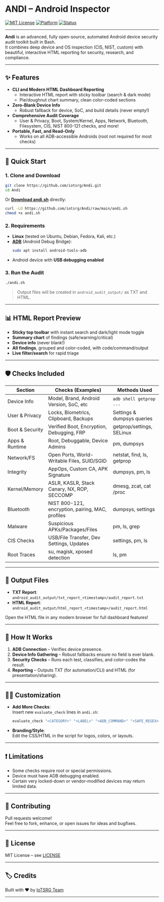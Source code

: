 
# ANDI – Android Inspector

[![MIT License](https://img.shields.io/badge/license-MIT-green)](LICENSE)
[![Platform](https://img.shields.io/badge/platform-Linux-blue)](#)
[![Status](https://img.shields.io/badge/status-Active-brightgreen)](#)

---

**Andi** is an advanced, fully open-source, automated Android device security audit toolkit built in Bash.  
It combines deep device and OS inspection (CIS, NIST, custom) with beautiful, interactive HTML reporting for security, research, and compliance.

---

## ✨ Features

- **CLI and Modern HTML Dashboard Reporting**  
  - Interactive HTML report with sticky toolbar (search & dark mode)
  - Pie/doughnut chart summary, clean color-coded sections
- **Zero-Blank Device Info**  
  - Robust fallback for device, SoC, and build details (never empty!)
- **Comprehensive Audit Coverage**  
  - User & Privacy, Boot, System/Kernel, Apps, Network, Bluetooth, Filesystem, CIS, NIST 800-121 checks, and more!
- **Portable, Fast, and Read-Only**  
  - Works on all ADB-accessible Androids (root not required for most checks)

---

## 🚀 Quick Start

### 1. **Clone and Download**

```bash
git clone https://github.com/iotsrg/Andi.git
cd Andi
```

Or [**Download andi.sh**](https://github.com/iotsrg/Andi/raw/main/andi.sh) directly:

```bash
curl -LO https://github.com/iotsrg/Andi/raw/main/andi.sh
chmod +x andi.sh
```

### 2. **Requirements**

- **Linux** (tested on Ubuntu, Debian, Fedora, Kali, etc.)
- [**ADB**](https://developer.android.com/tools/adb) (Android Debug Bridge):
  ```bash
  sudo apt install android-tools-adb
  ```
- Android device with **USB debugging enabled**

### 3. **Run the Audit**

```bash
./andi.sh
```

> Output files will be created in `android_audit_output/` as TXT and HTML.

---

## 📊 HTML Report Preview

- **Sticky top toolbar** with instant search and dark/light mode toggle
- **Summary chart** of findings (safe/warning/critical)
- **Device info** (never blank!)
- **All findings**, grouped and color-coded, with code/command/output
- **Live filter/search** for rapid triage

<!-- Optionally add a screenshot if you have one!
<p align="center">
  <img src="assets/andiscan_html_report_screenshot.png" width="800" alt="AndiScan HTML report preview"/>
</p>
-->

---

## 🛡️ Checks Included

| Section         | Checks (Examples)                                | Methods Used               |
| --------------- | ------------------------------------------------ | -------------------------- |
| Device Info     | Model, Brand, Android Version, SoC, etc          | `adb shell getprop ...`    |
| User & Privacy  | Locks, Biometrics, Clipboard, Backups            | Settings & dumpsys queries |
| Boot & Security | Verified Boot, Encryption, Debugging, FRP        | getprop/settings, SELinux  |
| Apps & Runtime  | Root, Debuggable, Device Admins                  | pm, dumpsys                |
| Network/FS      | Open Ports, World-Writable Files, SUID/SGID      | netstat, find, ls, getprop |
| Integrity       | AppOps, Custom CA, APK Signature                 | dumpsys, pm, ls            |
| Kernel/Memory   | ASLR, KASLR, Stack Canary, NX, ROP, SECCOMP      | dmesg, zcat, cat /proc     |
| Bluetooth       | NIST 800-121, encryption, pairing, MAC, profiles | dumpsys, settings          |
| Malware         | Suspicious APKs/Packages/Files                   | pm, ls, grep               |
| CIS Checks      | USB/File Transfer, Dev Settings, Updates         | settings, pm, ls           |
| Root Traces     | su, magisk, xposed detection                     | ls, pm                     |

---

## 📝 Output Files

- **TXT Report**: `android_audit_output/txt_report_<timestamp>/audit_report.txt`
- **HTML Report**: `android_audit_output/html_report_<timestamp>/audit_report.html`

Open the HTML file in any modern browser for full dashboard features!

---

## 🔧 How It Works

1. **ADB Connection** – Verifies device presence.
2. **Device Info Gathering** – Robust fallbacks ensure no field is ever blank.
3. **Security Checks** – Runs each test, classifies, and color-codes the result.
4. **Reporting** – Outputs TXT (for automation/CLI) and HTML (for presentation/sharing).

---

## 👨‍💻 Customization

- **Add More Checks**:  
  Insert new `evaluate_check` lines in `andi.sh`:
  ```bash
  evaluate_check "<CATEGORY>" "<LABEL>" "<ADB_COMMAND>" "<SAFE_REGEX>" "<LEVEL>" "<DESCRIPTION>"
  ```
- **Branding/Style**:  
  Edit the CSS/HTML in the script for logos, colors, or layouts.

---

## ❗ Limitations

- Some checks require root or special permissions.
- Device must have ADB debugging enabled.
- Certain very locked-down or vendor-modified devices may return limited data.

---

## 🤝 Contributing

Pull requests welcome!  
Feel free to fork, enhance, or open issues for ideas and bugfixes.

---

## 📜 License

MIT License – see [LICENSE](LICENSE)

---

## 🏷️ Credits

Built with ❤️ by [IoTSRG Team](https://iotsrg.org/) 

---
